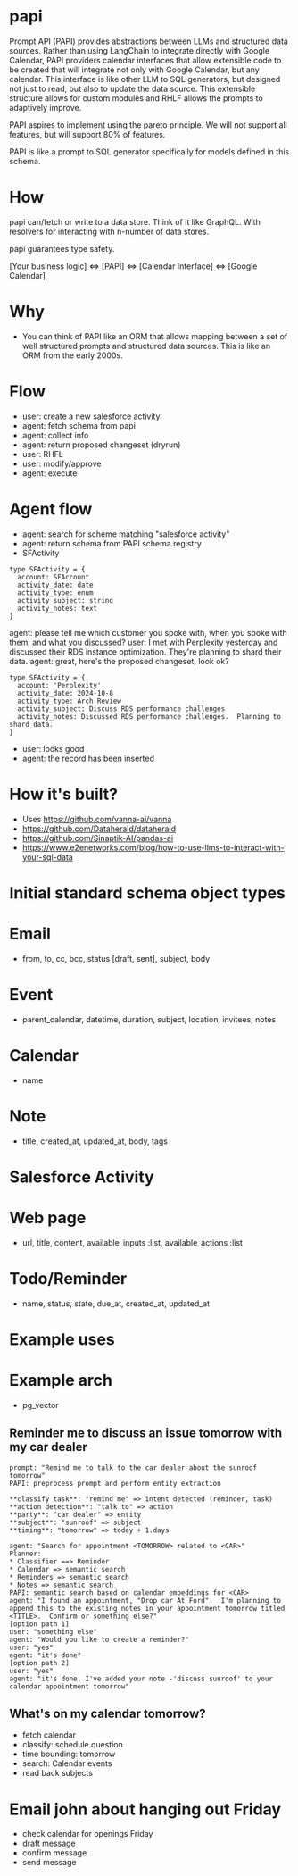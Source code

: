 # papi

Prompt API (PAPI) provides abstractions between LLMs and structured data sources.  Rather than using LangChain to integrate directly with Google Calendar, PAPI providers calendar interfaces that allow extensible code to be created that will integrate not only with Google Calendar, but any calendar.  This interface is like other LLM to SQL generators, but designed not just to read, but also to update the data source.  This extensible structure allows for custom modules and RHLF allows the prompts to adaptively improve.

PAPI aspires to implement using the pareto principle.  We will not support all features, but will support 80% of features.

PAPI is like a prompt to SQL generator specifically for models defined in this schema.

# How

papi can/fetch or write to a data store.  Think of it like GraphQL.  With resolvers for interacting with n-number of data stores.

papi guarantees type safety.

[Your business logic] <=> [PAPI] <=> [Calendar Interface] <=> [Google Calendar]

# Why

* You can think of PAPI like an ORM that allows mapping between a set of well structured prompts and structured data sources.  This is like an ORM from the early 2000s.

# Flow
* user: create a new salesforce activity
* agent: fetch schema from papi
* agent: collect info
* agent: return proposed changeset (dryrun)
* user: RHFL
* user: modify/approve
* agent: execute

# Agent flow
* agent: search for scheme matching "salesforce activity"
* agent: return schema from PAPI schema registry
* SFActivity
```
type SFActivity = {
  account: SFAccount
  activity_date: date
  activity_type: enum
  activity_subject: string
  activity_notes: text
}
```
agent: please tell me which customer you spoke with, when you spoke with them, and what you discussed?
user: I met with Perplexity yesterday and discussed their RDS instance optimization.  They're planning to shard their data.
agent: great, here's the proposed changeset, look ok?
```
type SFActivity = {
  account: 'Perplexity'
  activity_date: 2024-10-8
  activity_type: Arch Review
  activity_subject: Discuss RDS performance challenges
  activity_notes: Discussed RDS performance challenges.  Planning to shard data.
}
```
* user: looks good
* agent: the record has been inserted

# How it's built?
* Uses https://github.com/vanna-ai/vanna
* https://github.com/Dataherald/dataherald
* https://github.com/Sinaptik-AI/pandas-ai
* https://www.e2enetworks.com/blog/how-to-use-llms-to-interact-with-your-sql-data

# Initial standard schema object types

# Email
* from, to, cc, bcc, status [draft, sent], subject, body

# Event
* parent_calendar, datetime, duration, subject, location, invitees, notes

# Calendar
* name

# Note
* title, created_at, updated_at, body, tags

# Salesforce Activity

# Web page
* url, title, content, available_inputs :list, available_actions :list

# Todo/Reminder
* name, status, state, due_at, created_at, updated_at

# Example uses

# Example arch

* pg_vector


## Reminder me to discuss an issue tomorrow with my car dealer
```
prompt: "Remind me to talk to the car dealer about the sunroof tomorrow"
PAPI: preprocess prompt and perform entity extraction

**classify task**: "remind me" => intent detected (reminder, task)
**action detection**: "talk to" => action
**party**: "car dealer" => entity
**subject**: "sunroof" => subject
**timing**: "tomorrow" => today + 1.days

agent: "Search for appointment <TOMORROW> related to <CAR>"
Planner:
* Classifier ==> Reminder
* Calendar => semantic search
* Reminders => semantic search
* Notes => semantic search
PAPI: semantic search based on calendar embeddings for <CAR>
agent: "I found an appointment, "Drop car At Ford".  I'm planning to append this to the existing notes in your appointment tomorrow titled <TITLE>.  Confirm or something else?"
[option path 1]
user: "something else"
agent: "Would you like to create a reminder?"
user: "yes"
agent: "it's done"
[option path 2]
user: "yes"
agent: "it's done, I've added your note -'discuss sunroof' to your calendar appointment tomorrow"
```

## What's on my calendar tomorrow?
* fetch calendar
* classify: schedule question
* time bounding: tomorrow
* search: Calendar events
* read back subjects

# Email john about hanging out Friday
* check calendar for openings Friday
* draft message
* confirm message
* send message


